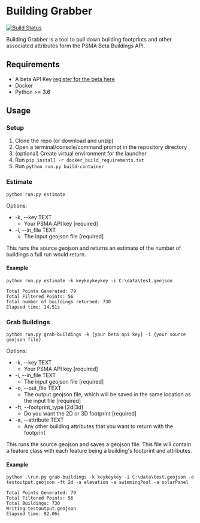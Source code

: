# Building Grabber

[![Build Status](https://img.shields.io/badge/version-1.0.0-brightgreen.svg)](https://semver.org/)

Building Grabber is a tool to pull down building footprints and other associated attributes form the PSMA Beta Buildings API.

## Requirements

- A beta API Key [register for the beta here](https://developer.psma.com.au/beta-program)
- Docker
- Python >= 3.6

## Usage

### Setup

1. Clone the repo (or download and unzip)
2. Open a terminal/console/command prompt in the repository directory
3. (optional) Create virtual environment for the launcher
4. Run `pip install -r docker_build_requirements.txt`
5. Run `python run.py build-container`

### Estimate

`python run.py estimate`

Options:
- -k, --key TEXT
  - Your PSMA API key  [required]
- -i, --in_file TEXT
  - The input geojson file  [required]

This runs the source geojson and returns an estimate of the number of buildings a full run would return.

#### Example

```
python run.py estimate -k keykeykeykey -i C:\data\test.geojson

Total Points Generated: 79
Total Filtered Points: 56
Total number of buildings returned: 730
Elapsed time: 14.51s
```

### Grab Buildings

`python run.py grab-buildings -k {your beta api key} -i {your source geojson file}`

Options:
- -k, --key TEXT 
  - Your PSMA API key  [required]
- -i, --in_file TEXT
  - The input geojson file  [required]
- -o, --out_file TEXT            
  - The output geojson file, which will be saved in the same location as the input file [required]
- -ft, --footprint_type [2d|3d]
  - Do you want the 2D or 3D footprint [required]
- -a, --attribute TEXT
  - Any other building attributes that you want to return with the footprint
                                 
This runs the source geojson and saves a geojson file. This file will contain a feature class with each feature being a building's footprint and attributes.

#### Example

```
python .\run.py grab-buildings -k keykeykey -i C:\data\test.geojson -o testoutput.geojson -ft 2d -a elevation -a swimmingPool -a solarPanel

Total Points Generated: 79
Total Filtered Points: 56
Total Buildings: 730
Writing testoutput.geojson
Elapsed time: 92.06s
```